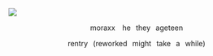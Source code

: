 ![](https://file.garden/Z5Uwg5B-RwipIeJ4/Untitled1_20250609172747.png)
<p align= "center">
 moraxx ⠀he⠀they⠀ageteen
</p>
<p align= "center">
rentry⠀(reworked⠀might⠀take⠀a⠀while)
</p>

